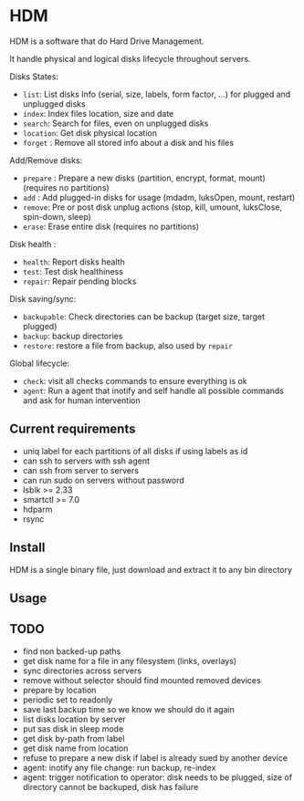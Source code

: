 
# HDM

HDM is a software that do Hard Drive Management.

It handle physical and logical disks lifecycle throughout servers.

Disks States: 
- `list`: List disks Info (serial, size, labels, form factor, ...) for plugged and unplugged disks
- `index`: Index files location, size and date 
- `search`: Search for files, even on unplugged disks
- `location`: Get disk physical location 
- `forget` : Remove all stored info about a disk and his files

Add/Remove disks:
- `prepare` : Prepare a new disks (partition, encrypt, format, mount) (requires no partitions)
- `add` : Add plugged-in disks for usage (mdadm, luksOpen, mount, restart)
- `remove`: Pre or post disk unplug actions (stop, kill, umount, luksClose, spin-down, sleep)
- `erase`: Erase entire disk (requires no partitions)

Disk health :
- `health`: Report disks health 
- `test`: Test disk healthiness
- `repair`: Repair pending blocks

Disk saving/sync:
- `backupable`: Check directories can be backup (target size, target plugged)
- `backup`: backup directories
- `restore`: restore a file from backup, also used by `repair`

Global lifecycle:
- `check`: visit all checks commands to ensure everything is ok
- `agent`: Run a agent that inotify and self handle all possible commands and ask for human intervention


## Current requirements

- uniq label for each partitions of all disks if using labels as id
- can ssh to servers with ssh agent
- can ssh from server to servers
- can run sudo on servers without password
- lsblk >= 2.33
- smartctl >= 7.0
- hdparm
- rsync

## Install

HDM is a single binary file, just download and extract it to any bin directory

## Usage


## TODO

- find non backed-up paths
- get disk name for a file in any filesystem (links, overlays)
- sync directories across servers
- remove without selector should find mounted removed devices
- prepare by location
- periodic set to readonly
- save last backup time so we know we should do it again
- list disks location by server
- put sas disk in sleep mode
- get disk by-path from label
- get disk name from location
- refuse to prepare a new disk if label is already sued by another device
- agent: inotify any file change: run backup, re-index
- agent: trigger notification to operator: disk needs to be plugged, size of directory cannot be backuped, disk has failure

